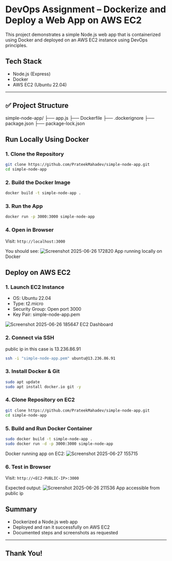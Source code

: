 # DevOps Assignment – Dockerize and Deploy a Web App on AWS EC2

This project demonstrates a simple Node.js web app that is containerized using Docker and deployed on an AWS EC2 instance using DevOps principles.


## Tech Stack

- Node.js (Express)
- Docker
- AWS EC2 (Ubuntu 22.04)

---
## ✅ Project Structure

simple-node-app/
├── app.js
├── Dockerfile
├── .dockerignore
├── package.json
├── package-lock.json



## Run Locally Using Docker

### 1. Clone the Repository
```bash
git clone https://github.com/PrateekMahadev/simple-node-app.git
cd simple-node-app
```

### 2. Build the Docker Image
```bash
docker build -t simple-node-app .
```

### 3. Run the App
```bash
docker run -p 3000:3000 simple-node-app
```

### 4. Open in Browser

Visit: `http://localhost:3000`

You should see:
![Screenshot 2025-06-26 172820](https://github.com/user-attachments/assets/2c1ec333-ac13-46e0-a6ee-7b7b8a10382e)
App running locally on Docker

## Deploy on AWS EC2

### 1. Launch EC2 Instance

- OS: Ubuntu 22.04  
- Type: t2.micro  
- Security Group: Open port 3000  
- Key Pair: simple-node-app.pem

![Screenshot 2025-06-26 185647](https://github.com/user-attachments/assets/c2dcc389-58c8-4a7b-9cc4-df9c09093bad)
EC2 Dashboard


### 2. Connect via SSH
public ip in this case is 13.236.86.91
```bash
ssh -i "simple-node-app.pem" ubuntu@13.236.86.91
```

### 3. Install Docker & Git
```bash
sudo apt update
sudo apt install docker.io git -y
```
### 4. Clone Repository on EC2
```bash
git clone https://github.com/PrateekMahadev/simple-node-app.git
cd simple-node-app
```
### 5. Build and Run Docker Container
```bash
sudo docker build -t simple-node-app .
sudo docker run -d -p 3000:3000 simple-node-app
```
Docker running app on EC2:
![Screenshot 2025-06-27 155715](https://github.com/user-attachments/assets/7189b40e-18a0-4cb0-9d8d-bdd14397182a)


### 6. Test in Browser

Visit: `http://<EC2-PUBLIC-IP>:3000`

Expected output:
![Screenshot 2025-06-26 211536](https://github.com/user-attachments/assets/4b2e766d-5220-4398-93fd-f2740fddaa3f)
App accessible from public ip

## Summary

- Dockerized a Node.js web app  
- Deployed and ran it successfully on AWS EC2  
- Documented steps and screenshots as requested

---

## Thank You!

